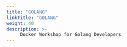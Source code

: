 ```yaml
---
title: "GOLANG"
linkTitle: "GOLANG"
weight: 40
description: >-
     Docker Workshop for Golang Developers
---
```

